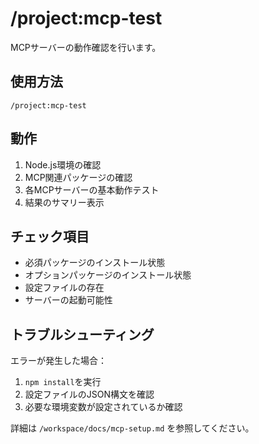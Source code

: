 # /project:mcp-test

MCPサーバーの動作確認を行います。

## 使用方法

```
/project:mcp-test
```

## 動作

1. Node.js環境の確認
2. MCP関連パッケージの確認
3. 各MCPサーバーの基本動作テスト
4. 結果のサマリー表示

## チェック項目

- 必須パッケージのインストール状態
- オプションパッケージのインストール状態
- 設定ファイルの存在
- サーバーの起動可能性

## トラブルシューティング

エラーが発生した場合：
1. `npm install`を実行
2. 設定ファイルのJSON構文を確認
3. 必要な環境変数が設定されているか確認

詳細は `/workspace/docs/mcp-setup.md` を参照してください。
